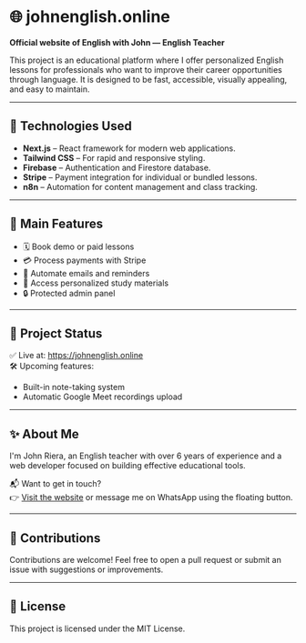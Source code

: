 # 🌐 johnenglish.online

**Official website of English with John — English Teacher**

This project is an educational platform where I offer personalized English lessons for professionals who want to improve their career opportunities through language. It is designed to be fast, accessible, visually appealing, and easy to maintain.

---

## 🚀 Technologies Used

- **Next.js** – React framework for modern web applications.
- **Tailwind CSS** – For rapid and responsive styling.
- **Firebase** – Authentication and Firestore database.
- **Stripe** – Payment integration for individual or bundled lessons.
- **n8n** – Automation for content management and class tracking.

---

## 🎯 Main Features

- 🗓️ Book demo or paid lessons
- 💳 Process payments with Stripe
- 📩 Automate emails and reminders
- 🧠 Access personalized study materials
- 🔒 Protected admin panel

---

## 📌 Project Status

✅ Live at: https://johnenglish.online  
🛠️ Upcoming features:
- Built-in note-taking system
- Automatic Google Meet recordings upload

---

## ✨ About Me

I'm John Riera, an English teacher with over 6 years of experience and a web developer focused on building effective educational tools.

📬 Want to get in touch?  
👉 [Visit the website](https://johnenglish.online) or message me on WhatsApp using the floating button.

---

## 🧠 Contributions

Contributions are welcome! Feel free to open a pull request or submit an issue with suggestions or improvements.

---

## 📄 License

This project is licensed under the MIT License.
